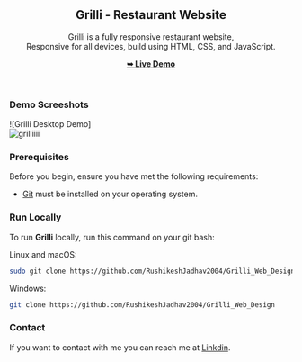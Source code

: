 <div align="center">
  
  

  <br />
  <br />

  <h2 align="center">Grilli - Restaurant Website</h2>

  Grilli is a fully responsive restaurant website, <br />Responsive for all devices, build using HTML, CSS, and JavaScript.

  <a href="https://rushikeshjadhav2004.github.io/Grilli_Web_Design//"><strong>➥ Live Demo</strong></a>

</div>

<br />

### Demo Screeshots

![Grilli Desktop Demo]
<br>
![grilliiii](https://github.com/user-attachments/assets/25ad7e4d-c94e-4cb8-a0a8-10a3d18db447)



### Prerequisites

Before you begin, ensure you have met the following requirements:

* [Git](https://git-scm.com/downloads "Download Git") must be installed on your operating system.

### Run Locally

To run **Grilli** locally, run this command on your git bash:

Linux and macOS:

```bash
sudo git clone https://github.com/RushikeshJadhav2004/Grilli_Web_Design
```

Windows:

```bash
git clone https://github.com/RushikeshJadhav2004/Grilli_Web_Design
```

### Contact

If you want to contact with me you can reach me at [Linkdin](http://www.linkedin.com/in/rushikeshjadhav2004).


